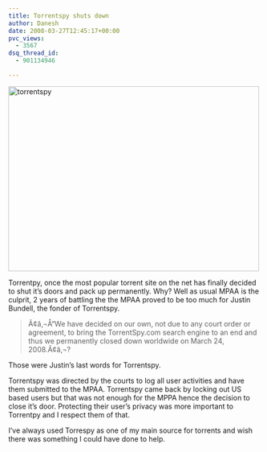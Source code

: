 ```yaml
---
title: Torrentspy shuts down
author: Danesh
date: 2008-03-27T12:45:17+00:00
pvc_views:
  - 3567
dsq_thread_id:
  - 901134946

---
```

[<img loading="lazy" src="http://farm3.static.flickr.com/2351/2366440960_968e167a84.jpg" alt="torrentspy" border="0" height="368" width="500" />][1]

Torrentpy, once the most popular torrent site on the net has finally decided to shut it&#8217;s doors and pack up permanently. Why? Well as usual MPAA is the culprit, 2 years of battling the the MPAA proved to be too much for Justin Bundell, the fonder of Torrentspy.

> Ã¢â‚¬Å“We have decided on our own, not due to any court order or agreement, to bring the TorrentSpy.com search engine to an end and thus we permanently closed down worldwide on March 24, 2008.Ã¢â‚¬?

Those were Justin&#8217;s last words for Torrentspy.

Torrentspy was directed by the courts to log all user activities and have them submitted to the MPAA. Torrentspy came back by locking out US based users but that was not enough for the MPPA hence the decision to close it&#8217;s door. Protecting their user&#8217;s privacy was more important to Torrentpy and I respect them of that.

I&#8217;ve always used Torrespy as one of my main source for torrents and wish there was something I could have done to help.

 [1]: http://www.flickr.com/photos/dannyportal/2366440960/ "torrentspy by vwvr9, on Flickr"